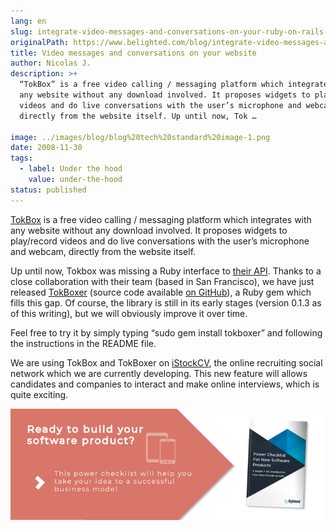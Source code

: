 ```yaml
---
lang: en
slug: integrate-video-messages-and-conversations-on-your-ruby-on-rails-website-with-tokboxer
originalPath: https://www.belighted.com/blog/integrate-video-messages-and-conversations-on-your-ruby-on-rails-website-with-tokboxer
title: Video messages and conversations on your website
author: Nicolas J.
description: >+
  “TokBox” is a free video calling / messaging platform which integrates with
  any website without any download involved. It proposes widgets to play/record
  videos and do live conversations with the user’s microphone and webcam,
  directly from the website itself. Up until now, Tok …

image: ../images/blog/blog%20tech%20standard%20image-1.png
date: 2008-11-30
tags:
  - label: Under the hood
    value: under-the-hood
status: published
---
```

[TokBox](https://www.tokbox.com) is a free video calling / messaging platform which integrates with any website without any download involved. It proposes widgets to play/record videos and do live conversations with the user’s microphone and webcam, directly from the website itself.

Up until now, Tokbox was missing a Ruby interface to [their API](https://developers.tokbox.com/index.php/Main_Page). Thanks to a close collaboration with their team (based in San Francisco), we have just released [TokBoxer](https://rubyforge.org/projects/tokboxer/) (source code available [on GitHub](https://github.com/njacobeus/tokboxer/)), a Ruby gem which fills this gap. Of course, the library is still in its early stages (version 0.1.3 as of this writing), but we will obviously improve it over time.

Feel free to try it by simply typing “sudo gem install tokboxer” and following the instructions in the README file.

We are using TokBox and TokBoxer on [iStockCV](https://www.istockcv.com/), the online recruiting social network which we are currently developing. This new feature will allows candidates and companies to interact and make online interviews, which is quite exciting.  
  
[![New Call-to-action](/content/images/legacy/UPTtKvQU_5rjKfQJ1Qjwk.png)](https://cta-redirect.hubspot.com/cta/redirect/1684659/fb3606cc-cc1b-47d0-ae85-2c9f69837fe2)